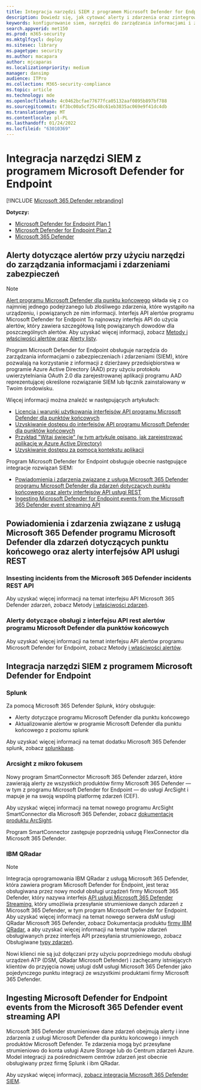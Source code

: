 ```yaml
---
title: Integracja narzędzi SIEM z programem Microsoft Defender for Endpoint
description: Dowiedz się, jak cytować alerty i zdarzenia oraz zintegrować narzędzia SIEM.
keywords: konfigurowanie siem, narzędzi do zarządzania informacjami i zdarzeniami zabezpieczeń, splunku, arcusight, niestandardowych wskaźników, interfejsu API rest, definicji alertów, wskaźników naruszenia bezpieczeństwa
search.appverid: met150
ms.prod: m365-security
ms.mktglfcycl: deploy
ms.sitesec: library
ms.pagetype: security
ms.author: macapara
author: mjcaparas
ms.localizationpriority: medium
manager: dansimp
audience: ITPro
ms.collection: M365-security-compliance
ms.topic: article
ms.technology: mde
ms.openlocfilehash: 4c0462bcfae77677fca05132aaf0895b897bf788
ms.sourcegitcommit: 6f3bc00a5cf25c48c61eb3835ac069e9f41dc4db
ms.translationtype: MT
ms.contentlocale: pl-PL
ms.lasthandoff: 01/24/2022
ms.locfileid: "63010369"
---
```

# <a name="integrate-your-siem-tools-with-microsoft-defender-for-endpoint"></a>Integracja narzędzi SIEM z programem Microsoft Defender for Endpoint

[!INCLUDE [Microsoft 365 Defender rebranding](../../includes/microsoft-defender.md)]

**Dotyczy:**
- [Microsoft Defender for Endpoint Plan 1](https://go.microsoft.com/fwlink/p/?linkid=2154037)
- [Microsoft Defender for Endpoint Plan 2](https://go.microsoft.com/fwlink/p/?linkid=2154037)
- [Microsoft 365 Defender](https://go.microsoft.com/fwlink/?linkid=2118804)


## <a name="ingest-alerts-using-security-information-and-events-management-siem-tools"></a>Alerty dotyczące alertów przy użyciu narzędzi do zarządzania informacjami i zdarzeniami zabezpieczeń

> [!NOTE]
>
> [Alert programu Microsoft Defender dla punktu końcowego](alerts.md) składa się z co najmniej jednego podejrzanego lub złośliwego zdarzenia, które wystąpiło na urządzeniu, i powiązanych ze nim informacji. Interfejs API alertów programu Microsoft Defender for Endpoint To najnowszy interfejs API do użycia alertów, który zawiera szczegółową listę powiązanych dowodów dla poszczególnych alertów. Aby uzyskać więcej informacji, zobacz [Metody i właściwości alertów oraz](alerts.md) [Alerty listy](get-alerts.md).

Program Microsoft Defender for Endpoint obsługuje narzędzia do zarządzania informacjami o zabezpieczeniach i zdarzeniami (SIEM), które pozwalają na korzystanie z informacji z dzierżawy przedsiębiorstwa w programie Azure Active Directory (AAD) przy użyciu protokołu uwierzytelniania OAuth 2.0 dla zarejestrowanej aplikacji programu AAD reprezentującej określone rozwiązanie SIEM lub łącznik zainstalowany w Twoim środowisku.

Więcej informacji można znaleźć w następujących artykułach:

- [Licencja i warunki użytkowania interfejsów API programu Microsoft Defender dla punktów końcowych](api-terms-of-use.md) 
- [Uzyskiwanie dostępu do interfejsów API programu Microsoft Defender dla punktów końcowych](apis-intro.md)
- [Przykład "Witaj świecie" (w tym artykule opisano, jak zarejestrować aplikację w Azure Active Directory)](api-hello-world.md)
- [Uzyskiwanie dostępu za pomocą kontekstu aplikacji](exposed-apis-create-app-webapp.md)


Program Microsoft Defender for Endpoint obsługuje obecnie następujące integracje rozwiązań SIEM: 

- [Powiadomienia i zdarzenia związane z usługą Microsoft 365 Defender programu Microsoft Defender dla zdarzeń dotyczących punktu końcowego oraz alerty interfejsów API usługi REST](#ingesting-incidents-and-alerts-from-the-microsoft-365-defender-and-microsoft-defender-for-endpoint-incidents-and-alerts-rest-apis)
- [Ingesting Microsoft Defender for Endpoint events from the Microsoft 365 Defender event streaming API](#ingesting-microsoft-defender-for-endpoint-events-from-the-microsoft-365-defender-event-streaming-api)

## <a name="ingesting-incidents-and-alerts-from-the-microsoft-365-defender-and-microsoft-defender-for-endpoint-incidents-and-alerts-rest-apis"></a>Powiadomienia i zdarzenia związane z usługą Microsoft 365 Defender programu Microsoft Defender dla zdarzeń dotyczących punktu końcowego oraz alerty interfejsów API usługi REST

### <a name="ingesting-incidents-from-the-microsoft-365-defender-incidents-rest-api"></a>Insesting incidents from the Microsoft 365 Defender incidents REST API

Aby uzyskać więcej informacji na temat interfejsu API Microsoft 365 Defender zdarzeń, zobacz Metody [i właściwości zdarzeń](../defender/api-incident.md).

### <a name="ingesting-alerts-from-the-microsoft-defender-for-endpoint-alerts-rest-api"></a>Alerty dotyczące obsługi z interfejsu API rest alertów programu Microsoft Defender dla punktów końcowych

Aby uzyskać więcej informacji na temat interfejsu API alertów programu Microsoft Defender for Endpoint, zobacz Metody [i właściwości alertów](alerts.md).

## <a name="siem-tool-integration-with-microsoft-defender-for-endpoint"></a>Integracja narzędzi SIEM z programem Microsoft Defender for Endpoint

### <a name="splunk"></a>Splunk

Za pomocą Microsoft 365 Defender Splunk, który obsługuje:

- Alerty dotyczące programu Microsoft Defender dla punktu końcowego
- Aktualizowanie alertów w programie Microsoft Defender dla punktu końcowego z poziomu splunk

Aby uzyskać więcej informacji na temat dodatku Microsoft 365 Defender splunk, zobacz [splunkbase](https://splunkbase.splunk.com/app/4959/).

### <a name="micro-focus-arcsight"></a>Arcsight z mikro fokusem

Nowy program SmartConnector Microsoft 365 Defender zdarzeń, które zawierają alerty ze wszystkich produktów firmy Microsoft 365 Defender — w tym z programu Microsoft Defender for Endpoint — do usługi ArcSight i mapuje je na swoją wspólną platformę zdarzeń (CEF).

Aby uzyskać więcej informacji na temat nowego programu ArcSight SmartConnector dla Microsoft 365 Defender, zobacz [dokumentację produktu ArcSight](https://community.microfocus.com/cyberres/productdocs/w/connector-documentation/39246/smartconnector-for-microsoft-365-defender).

Program SmartConnector zastępuje poprzednią usługę FlexConnector dla Microsoft 365 Defender.

### <a name="ibm-qradar"></a>IBM QRadar

>[!NOTE]
>Integracja oprogramowania IBM QRadar z usługą Microsoft 365 Defender, która zawiera program Microsoft Defender for Endpoint, jest teraz obsługiwana przez nowy moduł obsługi urządzeń firmy Microsoft 365 Defender, który nazywa interfejs [API usługi Microsoft 365 Defender Streaming](../defender/streaming-api.md), który umożliwia przesyłanie strumieniowe danych zdarzeń z Microsoft 365 Defender, w tym program Microsoft Defender for Endpoint. Aby uzyskać więcej informacji na temat nowego serwera dsM usługi QRadar Microsoft 365 Defender, zobacz Dokumentacja produktu [firmy IBM QRadar](https://www.ibm.com/docs/en/dsm?topic=microsoft-365-defender), a aby uzyskać więcej informacji na temat typów zdarzeń obsługiwanych przez interfejs API przesyłania strumieniowego, zobacz Obsługiwane [typy zdarzeń](../defender/supported-event-types.md).

Nowi klienci nie są już dołączani przy użyciu poprzedniego modułu obsługi urządzeń ATP (DSM, QRadar Microsoft Defender) i zachęcamy istniejących klientów do przyjęcia nowej usługi dsM usługi Microsoft 365 Defender jako pojedynczego punktu integracji ze wszystkimi produktami firmy Microsoft 365 Defender.

## <a name="ingesting-microsoft-defender-for-endpoint-events-from-the-microsoft-365-defender-event-streaming-api"></a>Ingesting Microsoft Defender for Endpoint events from the Microsoft 365 Defender event streaming API

Microsoft 365 Defender strumieniowe dane zdarzeń obejmują alerty i inne zdarzenia z usługi Microsoft Defender dla punktu końcowego i innych produktów Microsoft Defender. Te zdarzenia mogą być przesyłane strumieniowo do konta usługi Azure Storage lub do Centrum zdarzeń Azure. Model integracji za pośrednictwem centrów zdarzeń jest obecnie obsługiwany przez firmę Splunk i ibm QRadar.

Aby uzyskać więcej informacji, [zobacz integracja Microsoft 365 Defender SIEM](../defender/configure-siem-defender.md).
